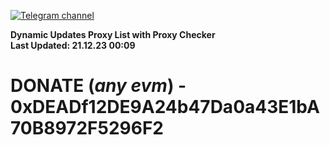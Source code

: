 [![Telegram channel](https://img.shields.io/endpoint?url=https://runkit.io/damiankrawczyk/telegram-badge/branches/master?url=https://t.me/n4z4v0d)](https://t.me/n4z4v0d) 

**Dynamic Updates Proxy List with Proxy Checker**  
**Last Updated: 21.12.23 00:09**

# DONATE (_any evm_) - 0xDEADf12DE9A24b47Da0a43E1bA70B8972F5296F2
